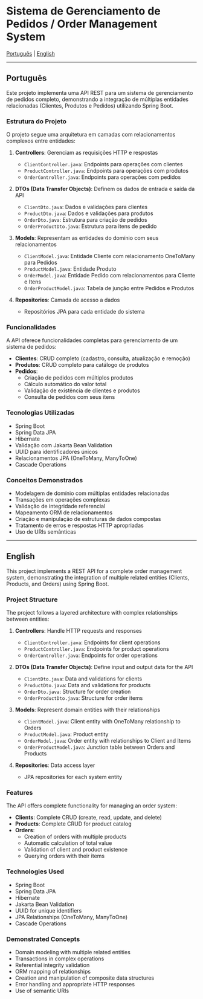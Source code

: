 # Sistema de Gerenciamento de Pedidos / Order Management System

[Português](#português) | [English](#english)

---

<a id="português"></a>
## Português

Este projeto implementa uma API REST para um sistema de gerenciamento de pedidos completo, demonstrando a integração de múltiplas entidades relacionadas (Clientes, Produtos e Pedidos) utilizando Spring Boot.

### Estrutura do Projeto

O projeto segue uma arquitetura em camadas com relacionamentos complexos entre entidades:

1. **Controllers**: Gerenciam as requisições HTTP e respostas
   - `ClientController.java`: Endpoints para operações com clientes
   - `ProductController.java`: Endpoints para operações com produtos
   - `OrderController.java`: Endpoints para operações com pedidos

2. **DTOs (Data Transfer Objects)**: Definem os dados de entrada e saída da API
   - `ClientDto.java`: Dados e validações para clientes
   - `ProductDto.java`: Dados e validações para produtos
   - `OrderDto.java`: Estrutura para criação de pedidos
   - `OrderProductDto.java`: Estrutura para itens de pedido

3. **Models**: Representam as entidades do domínio com seus relacionamentos
   - `ClientModel.java`: Entidade Cliente com relacionamento OneToMany para Pedidos
   - `ProductModel.java`: Entidade Produto
   - `OrderModel.java`: Entidade Pedido com relacionamentos para Cliente e Itens
   - `OrderProductModel.java`: Tabela de junção entre Pedidos e Produtos

4. **Repositories**: Camada de acesso a dados
   - Repositórios JPA para cada entidade do sistema

### Funcionalidades

A API oferece funcionalidades completas para gerenciamento de um sistema de pedidos:

- **Clientes**: CRUD completo (cadastro, consulta, atualização e remoção)
- **Produtos**: CRUD completo para catálogo de produtos
- **Pedidos**: 
  - Criação de pedidos com múltiplos produtos
  - Cálculo automático do valor total
  - Validação de existência de clientes e produtos
  - Consulta de pedidos com seus itens

### Tecnologias Utilizadas

- Spring Boot
- Spring Data JPA
- Hibernate
- Validação com Jakarta Bean Validation
- UUID para identificadores únicos
- Relacionamentos JPA (OneToMany, ManyToOne)
- Cascade Operations

### Conceitos Demonstrados

- Modelagem de domínio com múltiplas entidades relacionadas
- Transações em operações complexas
- Validação de integridade referencial
- Mapeamento ORM de relacionamentos
- Criação e manipulação de estruturas de dados compostas
- Tratamento de erros e respostas HTTP apropriadas
- Uso de URIs semânticas

---

<a id="english"></a>
## English

This project implements a REST API for a complete order management system, demonstrating the integration of multiple related entities (Clients, Products, and Orders) using Spring Boot.

### Project Structure

The project follows a layered architecture with complex relationships between entities:

1. **Controllers**: Handle HTTP requests and responses
   - `ClientController.java`: Endpoints for client operations
   - `ProductController.java`: Endpoints for product operations
   - `OrderController.java`: Endpoints for order operations

2. **DTOs (Data Transfer Objects)**: Define input and output data for the API
   - `ClientDto.java`: Data and validations for clients
   - `ProductDto.java`: Data and validations for products
   - `OrderDto.java`: Structure for order creation
   - `OrderProductDto.java`: Structure for order items

3. **Models**: Represent domain entities with their relationships
   - `ClientModel.java`: Client entity with OneToMany relationship to Orders
   - `ProductModel.java`: Product entity
   - `OrderModel.java`: Order entity with relationships to Client and Items
   - `OrderProductModel.java`: Junction table between Orders and Products

4. **Repositories**: Data access layer
   - JPA repositories for each system entity

### Features

The API offers complete functionality for managing an order system:

- **Clients**: Complete CRUD (create, read, update, and delete)
- **Products**: Complete CRUD for product catalog
- **Orders**: 
  - Creation of orders with multiple products
  - Automatic calculation of total value
  - Validation of client and product existence
  - Querying orders with their items

### Technologies Used

- Spring Boot
- Spring Data JPA
- Hibernate
- Jakarta Bean Validation
- UUID for unique identifiers
- JPA Relationships (OneToMany, ManyToOne)
- Cascade Operations

### Demonstrated Concepts

- Domain modeling with multiple related entities
- Transactions in complex operations
- Referential integrity validation
- ORM mapping of relationships
- Creation and manipulation of composite data structures
- Error handling and appropriate HTTP responses
- Use of semantic URIs
